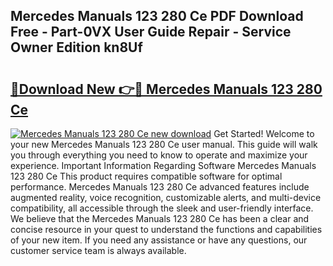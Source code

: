 ## Mercedes Manuals 123 280 Ce PDF Download Free - Part-0VX User Guide Repair - Service Owner Edition kn8Uf

# <h2><a href="http://bc83027.oget.top/?id=Mercedes+Manuals+123+280+Ce">🔗Download New 👉🔴 Mercedes Manuals 123 280 Ce</a></h2>

[![Mercedes Manuals 123 280 Ce new download](https://i.imgur.com/5g1atiW.png)](http://bc83027.oget.top/?id=Mercedes+Manuals+123+280+Ce)
Get Started! Welcome to your new Mercedes Manuals 123 280 Ce user manual. This guide will walk you through everything you need to know to operate and maximize your experience. Important Information Regarding Software Mercedes Manuals 123 280 Ce This product requires compatible software for optimal performance. Mercedes Manuals 123 280 Ce advanced features include augmented reality, voice recognition, customizable alerts, and multi-device compatibility, all accessible through the sleek and user-friendly interface. We believe that the Mercedes Manuals 123 280 Ce has been a clear and concise resource in your quest to understand the functions and capabilities of your new item. If you need any assistance or have any questions, our customer service team is always available.

